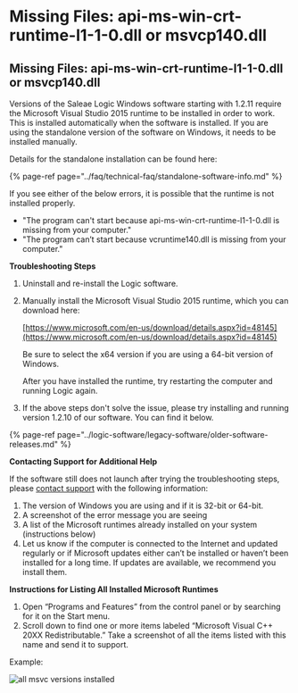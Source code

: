 # Missing Files: api-ms-win-crt-runtime-l1-1-0.dll or msvcp140.dll

## Missing Files: api-ms-win-crt-runtime-l1-1-0.dll or msvcp140.dll

Versions of the Saleae Logic Windows software starting with 1.2.11 require the Microsoft Visual Studio 2015 runtime to be installed in order to work. This is installed automatically when the software is installed. If you are using the standalone version of the software on Windows, it needs to be installed manually.

Details for the standalone installation can be found here:

{% page-ref page="../faq/technical-faq/standalone-software-info.md" %}

If you see either of the below errors, it is possible that the runtime is not installed properly.

* "The program can't start because api-ms-win-crt-runtime-l1-1-0.dll is missing from your computer."
* "The program can’t start because vcruntime140.dll is missing from your computer."

**Troubleshooting Steps**

1. Uninstall and re-install the Logic software.
2. Manually install the Microsoft Visual Studio 2015 runtime, which you can download here:

   [https://www.microsoft.com/en-us/download/details.aspx?id=48145](https://www.microsoft.com/en-us/download/details.aspx?id=48145)

   Be sure to select the x64 version if you are using a 64-bit version of Windows.

   After you have installed the runtime, try restarting the computer and running Logic again.

3. If the above steps don't solve the issue, please try installing and running version 1.2.10 of our software. You can find it below.

{% page-ref page="../logic-software/legacy-software/older-software-releases.md" %}

**Contacting Support for Additional Help**

If the software still does not launch after trying the troubleshooting steps, please [contact support](https://contact.saleae.com/hc/en-us/requests/new) with the following information:

1. The version of Windows you are using and if it is 32-bit or 64-bit.
2. A screenshot of the error message you are seeing
3. A list of the Microsoft runtimes already installed on your system \(instructions below\)
4. Let us know if the computer is connected to the Internet and updated regularly or if Microsoft updates either can’t be installed or haven’t been installed for a long time. If updates are available, we recommend you install them.

**Instructions for Listing All Installed Microsoft Runtimes**

1. Open “Programs and Features” from the control panel or by searching for it on the Start menu.
2. Scroll down to find one or more items labeled “Microsoft Visual C++ 20XX Redistributable.” Take a screenshot of all the items listed with this name and send it to support.

Example:

![all msvc versions installed](https://trello-attachments.s3.amazonaws.com/55f0ad9685db3c82f0f3aeba/5a7908b0d5066be3af960718/e679644cb7b9edf8d23253829f167af8/all_msvcs.png)

